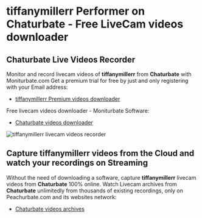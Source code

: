 # tiffanymillerr Performer on Chaturbate - Free LiveCam videos downloader

## Chaturbate Live Videos Recorder

Monitor and record livecam videos of **tiffanymillerr** from **Chaturbate** with Moniturbate.com
Get a premium trial for free by just and only registering with your Email address:
* [tiffanymillerr Premium videos downloader](https://moniturbate.com/request-demo-licence-key.html)

Free livecam videos downloader - Moniturbate Software:
* [Chaturbate videos downloader](https://moniturbate.com/moniturbate-download-software.html)

![tiffanymillerr livecam videos recorder](https://peachurnet.com/templates/moniturbate-software.png)


## Capture tiffanymillerr videos from the Cloud and watch your recordings on Streaming

Without the need of downloading a software, capture **tiffanymillerr** livecam videos from **Chaturbate** 100% online.
Watch Livecam archives from **Chaturbate** unlimitedly from thousands of existing recordings, only on Peachurbate.com and its websites network:
* [Chaturbate videos archives](https://peachurnet.com/)